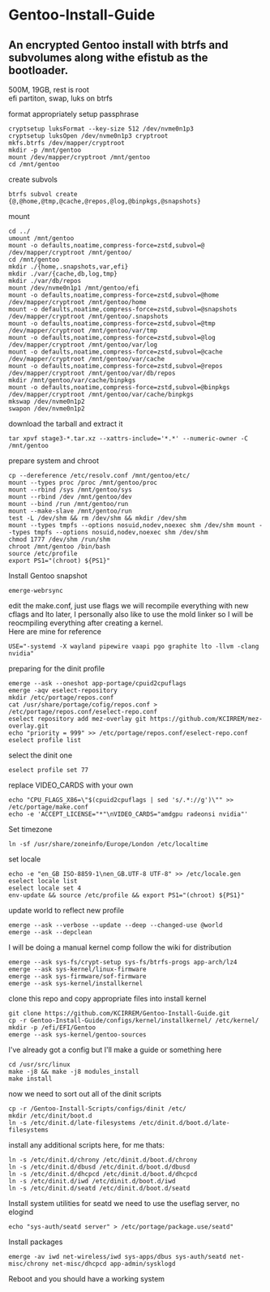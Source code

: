 # Gentoo-Install-Guide
## An encrypted Gentoo install with btrfs and subvolumes along withe efistub as the bootloader.

500M, 19GB, rest is root \
efi partiton, swap, luks on btrfs 

format appropriately 
setup passphrase 
```
cryptsetup luksFormat --key-size 512 /dev/nvme0n1p3 
cryptsetup luksOpen /dev/nvme0n1p3 cryptroot 
mkfs.btrfs /dev/mapper/cryptroot 
mkdir -p /mnt/gentoo 
mount /dev/mapper/cryptroot /mnt/gentoo 
cd /mnt/gentoo 
```
create subvols 
```
btrfs subvol create {@,@home,@tmp,@cache,@repos,@log,@binpkgs,@snapshots} 
```
mount 
```
cd ../ 
umount /mnt/gentoo 
mount -o defaults,noatime,compress-force=zstd,subvol=@ /dev/mapper/cryptroot /mnt/gentoo/ 
cd /mnt/gentoo 
mkdir ./{home,.snapshots,var,efi} 
mkdir ./var/{cache,db,log,tmp} 
mkdir ./var/db/repos 
mount /dev/nvme0n1p1 /mnt/gentoo/efi 
mount -o defaults,noatime,compress-force=zstd,subvol=@home /dev/mapper/cryptroot /mnt/gentoo/home 
mount -o defaults,noatime,compress-force=zstd,subvol=@snapshots /dev/mapper/cryptroot /mnt/gentoo/.snapshots 
mount -o defaults,noatime,compress-force=zstd,subvol=@tmp /dev/mapper/cryptroot /mnt/gentoo/var/tmp 
mount -o defaults,noatime,compress-force=zstd,subvol=@log /dev/mapper/cryptroot /mnt/gentoo/var/log
mount -o defaults,noatime,compress-force=zstd,subvol=@cache /dev/mapper/cryptroot /mnt/gentoo/var/cache 
mount -o defaults,noatime,compress-force=zstd,subvol=@repos /dev/mapper/cryptroot /mnt/gentoo/var/db/repos 
mkdir /mnt/gentoo/var/cache/binpkgs
mount -o defaults,noatime,compress-force=zstd,subvol=@binpkgs /dev/mapper/cryptroot /mnt/gentoo/var/cache/binpkgs 
mkswap /dev/nvme0n1p2 
swapon /dev/nvme0n1p2 
```
download the tarball and extract it 
```
tar xpvf stage3-*.tar.xz --xattrs-include='*.*' --numeric-owner -C /mnt/gentoo 
```
prepare system and chroot 
```
cp --dereference /etc/resolv.conf /mnt/gentoo/etc/
mount --types proc /proc /mnt/gentoo/proc 
mount --rbind /sys /mnt/gentoo/sys 
mount --rbind /dev /mnt/gentoo/dev 
mount --bind /run /mnt/gentoo/run 
mount --make-slave /mnt/gentoo/run 
test -L /dev/shm && rm /dev/shm && mkdir /dev/shm 
mount --types tmpfs --options nosuid,nodev,noexec shm /dev/shm mount --types tmpfs --options nosuid,nodev,noexec shm /dev/shm 
chmod 1777 /dev/shm /run/shm 
chroot /mnt/gentoo /bin/bash 
source /etc/profile 
export PS1="(chroot) ${PS1}" 
```
Install Gentoo snapshot
```
emerge-webrsync
```
edit the make.conf, just use flags we will recompile everything with new cflags and lto later, I personally also like to use the mold linker so I will be reocmpiling everything after creating a kernel. \
Here are mine for reference
```
USE="-systemd -X wayland pipewire vaapi pgo graphite lto -llvm -clang nvidia"
```
preparing for the dinit profile
```
emerge --ask --oneshot app-portage/cpuid2cpuflags 
emerge -aqv eselect-repository 
mkdir /etc/portage/repos.conf 
cat /usr/share/portage/cofig/repos.conf > /etc/portage/repos.conf/eselect-repo.conf 
eselect repository add mez-overlay git https://github.com/KCIRREM/mez-overlay.git 
echo "priority = 999" >> /etc/portage/repos.conf/eselect-repo.conf 
eselect profile list 
```
select the dinit one 
```
eselect profile set 77 
```
replace VIDEO_CARDS with your own
```
echo "CPU_FLAGS_X86=\"$(cpuid2cpuflags | sed 's/.*://g')\"" >> /etc/portage/make.conf 
echo -e 'ACCEPT_LICENSE="*"\nVIDEO_CARDS="amdgpu radeonsi nvidia"' 
```
Set timezone
```
ln -sf /usr/share/zoneinfo/Europe/London /etc/localtime 
```
set locale 
```
echo -e "en_GB ISO-8859-1\nen_GB.UTF-8 UTF-8" >> /etc/locale.gen 
eselect locale list 
eselect locale set 4 
env-update && source /etc/profile && export PS1="(chroot) ${PS1}" 
```
update world to reflect new profile 
```
emerge --ask --verbose --update --deep --changed-use @world 
emerge --ask --depclean 
```
I will be doing a manual kernel comp follow the wiki for distribution
```
emerge --ask sys-fs/crypt-setup sys-fs/btrfs-progs app-arch/lz4
emerge --ask sys-kernel/linux-firmware 
emerge --ask sys-firmware/sof-firmware 
emerge --ask sys-kernel/installkernel 
```
clone this repo and copy appropriate files into install kernel 
```
git clone https://github.com/KCIRREM/Gentoo-Install-Guide.git 
cp -r Gentoo-Install-Guide/configs/kernel/installkernel/ /etc/kernel/ 
mkdir -p /efi/EFI/Gentoo 
emerge --ask sys-kernel/gentoo-sources 
```
I've already got a config but I'll make a guide or something here 
```
cd /usr/src/linux 
make -j8 && make -j8 modules_install 
make install 
```
now we need to sort out all of the dinit scripts 
```
cp -r /Gentoo-Install-Scripts/configs/dinit /etc/
mkdir /etc/dinit/boot.d
ln -s /etc/dinit.d/late-filesystems /etc/dinit.d/boot.d/late-filesystems
```
install any additional scripts here, for me thats:
```
ln -s /etc/dinit.d/chrony /etc/dinit.d/boot.d/chrony
ln -s /etc/dinit.d/dbusd /etc/dinit.d/boot.d/dbusd
ln -s /etc/dinit.d/dhcpcd /etc/dinit.d/boot.d/dhcpcd
ln -s /etc/dinit.d/iwd /etc/dinit.d/boot.d/iwd
ln -s /etc/dinit.d/seatd /etc/dinit.d/boot.d/seatd

```
Install system utilities
for seatd we need to use the useflag server, no elogind
```
echo "sys-auth/seatd server" > /etc/portage/package.use/seatd"
```
Install packages
```
emerge -av iwd net-wireless/iwd sys-apps/dbus sys-auth/seatd net-misc/chrony net-misc/dhcpcd app-admin/sysklogd
```
Reboot and you should have a working system
